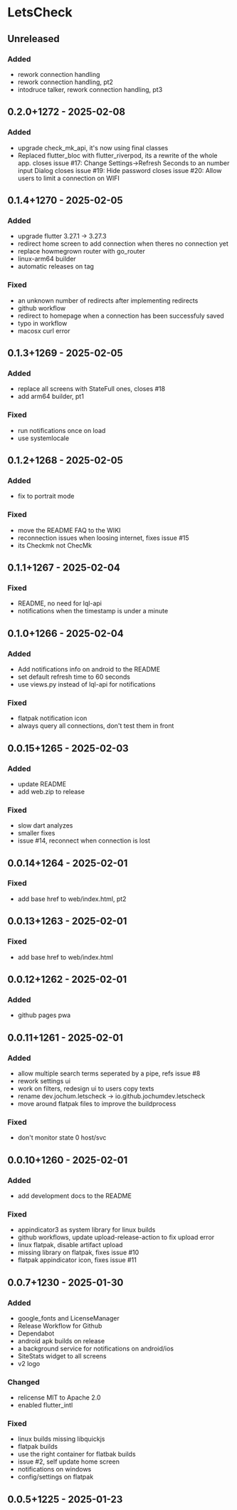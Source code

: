 # LetsCheck
## Unreleased
### Added
- rework connection handling
- rework connection handling, pt2
- intodruce talker, rework connection handling, pt3

## 0.2.0+1272 - 2025-02-08
### Added
- upgrade check\_mk\_api, it's now using final classes
- Replaced flutter\_bloc with flutter\_riverpod, its a rewrite of the whole app.
closes issue #17: Change Settings->Refresh Seconds to an number input Dialog
closes issue #19: Hide password
closes issue #20: Allow users to limit a connection on WIFI

## 0.1.4+1270 - 2025-02-05
### Added
- upgrade flutter 3.27.1 -> 3.27.3
- redirect home screen to add connection when theres no connection yet
- replace howmegrown router with go\_router
- linux-arm64 builder
- automatic releases on tag

### Fixed
- an unknown number of redirects after implementing redirects
- github workflow
- redirect to homepage when a connection has been successfuly saved
- typo in workflow
- macosx curl error

## 0.1.3+1269 - 2025-02-05
### Added
- replace all screens with StateFull ones, closes #18
- add arm64 builder, pt1

### Fixed
- run notifications once on load
- use systemlocale

## 0.1.2+1268 - 2025-02-05
### Added
- fix to portrait mode

### Fixed
- move the README FAQ to the WIKI
- reconnection issues when loosing internet, fixes issue #15
- its Checkmk not ChecMk

## 0.1.1+1267 - 2025-02-04
### Fixed
- README, no need for lql-api
- notifications when the timestamp is under a minute

## 0.1.0+1266 - 2025-02-04
### Added
- Add notifications info on android to the README
- set default refresh time to 60 seconds
- use views.py instead of lql-api for notifications

### Fixed
- flatpak notification icon
- always query all connections, don't test them in front

## 0.0.15+1265 - 2025-02-03
### Added
- update README
- add web.zip to release

### Fixed
- slow dart analyzes
- smaller fixes
- issue #14, reconnect when connection is lost

## 0.0.14+1264 - 2025-02-01
### Fixed
- add base href to web/index.html, pt2

## 0.0.13+1263 - 2025-02-01
### Fixed
- add base href to web/index.html

## 0.0.12+1262 - 2025-02-01
### Added
- github pages pwa

## 0.0.11+1261 - 2025-02-01
### Added
- allow multiple search terms seperated by a pipe, refs issue #8
- rework settings ui
- work on filters, redesign ui to users copy texts
- rename dev.jochum.letscheck -> io.github.jochumdev.letscheck
- move around flatpak files to improve the buildprocess

### Fixed
- don't monitor state 0 host/svc

## 0.0.10+1260 - 2025-02-01
### Added
- add development docs to the README

### Fixed
- appindicator3 as system library for linux builds
- github workflows, update upload-release-action to fix upload error
- linux flatpak, disable artifact upload
- missing library on flatpak, fixes issue #10
- flatpak appindicator icon, fixes issue #11

## 0.0.7+1230 - 2025-01-30
### Added
- google\_fonts and LicenseManager
- Release Workflow for Github
- Dependabot
- android apk builds on release
- a background service for notifications on android/ios
- SiteStats widget to all screens
- v2 logo

### Changed
- relicense MIT to Apache 2.0
- enabled flutter\_intl

### Fixed
- linux builds missing libquickjs
- flatpak builds
- use the right container for flatbak builds
- issue #2, self update home screen
- notifications on windows
- config/settings on flatpak

## 0.0.5+1225 - 2025-01-23
